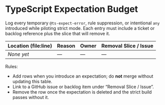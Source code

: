 # TypeScript Expectation Budget

Log every temporary `@ts-expect-error`, rule suppression, or intentional `any` introduced while piloting strict mode. Each entry must include a ticket or backlog reference plus the slice that will remove it.

| Location (file:line) | Reason | Owner | Removal Slice / Issue |
| --- | --- | --- | --- |
| _None yet_ | — | — | — |

Rules:
- Add rows when you introduce an expectation; do **not** merge without updating this table.
- Link to a GitHub issue or backlog item under “Removal Slice / Issue”.
- Remove the row once the expectation is deleted and the strict build passes without it.
